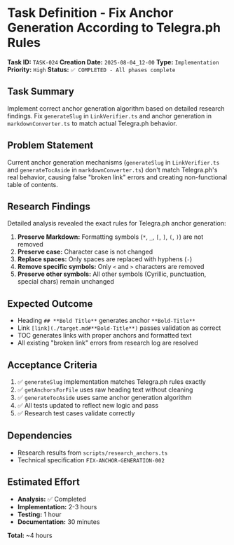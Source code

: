 # Task Definition - Fix Anchor Generation According to Telegra.ph Rules

**Task ID:** `TASK-024`
**Creation Date:** `2025-08-04_12-00`
**Type:** `Implementation`
**Priority:** `High`
**Status:** `✅ COMPLETED - All phases complete`

## Task Summary

Implement correct anchor generation algorithm based on detailed research findings. Fix `generateSlug` in `LinkVerifier.ts` and anchor generation in `markdownConverter.ts` to match actual Telegra.ph behavior.

## Problem Statement

Current anchor generation mechanisms (`generateSlug` in `LinkVerifier.ts` and `generateTocAside` in `markdownConverter.ts`) don't match Telegra.ph's real behavior, causing false "broken link" errors and creating non-functional table of contents.

## Research Findings

Detailed analysis revealed the exact rules for Telegra.ph anchor generation:
1. **Preserve Markdown:** Formatting symbols (`*`, `_`, `[`, `]`, `(`, `)`) are not removed
2. **Preserve case:** Character case is not changed
3. **Replace spaces:** Only spaces are replaced with hyphens (`-`)
4. **Remove specific symbols:** Only `<` and `>` characters are removed
5. **Preserve other symbols:** All other symbols (Cyrillic, punctuation, special chars) remain unchanged

## Expected Outcome

- Heading `## **Bold Title**` generates anchor `**Bold-Title**`
- Link `[link](./target.md#**Bold-Title**)` passes validation as correct
- TOC generates links with proper anchors and formatted text
- All existing "broken link" errors from research log are resolved

## Acceptance Criteria

1. ✅ `generateSlug` implementation matches Telegra.ph rules exactly
2. ✅ `getAnchorsForFile` uses raw heading text without cleaning
3. ✅ `generateTocAside` uses same anchor generation algorithm
4. ✅ All tests updated to reflect new logic and pass
5. ✅ Research test cases validate correctly

## Dependencies

- Research results from `scripts/research_anchors.ts`
- Technical specification `FIX-ANCHOR-GENERATION-002`

## Estimated Effort

- **Analysis:** ✅ Completed
- **Implementation:** 2-3 hours
- **Testing:** 1 hour
- **Documentation:** 30 minutes

**Total:** ~4 hours